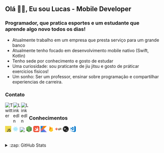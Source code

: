 ## Olá 👋🏽, Eu sou Lucas - Mobile Developer

### Programador, que pratica esportes e um estudante que aprende algo novo todos os dias!

- Atualmente trabalho em um empresa que presta serviço para um grande banco
- Atualmente tenho focado em desenvolvimento mobile nativo (Swift, Kotlin)
- Tenho sede por conhecimento e gosto de estudar
- Uma curiosidade: sou praticante de jiu jitsu e gosto de práticar exercicios fisicos!
- Um sonho: Ser um professor, ensinar sobre programação e compartilhar experiencias de carreira.

### Contato

[<img align="left" alt="Twitter" width="26px" src="https://cdn.jsdelivr.net/npm/simple-icons@v3/icons/twitter.svg" />][twitter]

[<img align="left" alt="LinkedIn" width="26px" src="https://cdn.jsdelivr.net/npm/simple-icons@v3/icons/linkedin.svg" />][linkedin]

[<img align="left" alt="LinkedIn" width="26px" src="https://cdn.jsdelivr.net/npm/simple-icons@v3/icons/gmail.svg" />][gmail]

<br />

### Conhecimentos

<code><img height="20" src="https://raw.githubusercontent.com/github/explore/80688e429a7d4ef2fca1e82350fe8e3517d3494d/topics/javascript/javascript.png"></code>
<code><img height="20" src="https://raw.githubusercontent.com/github/explore/80688e429a7d4ef2fca1e82350fe8e3517d3494d/topics/react/react.png"></code>
<code><img height="20" src="https://upload.wikimedia.org/wikipedia/commons/thumb/1/10/CSS3_and_HTML5_logos_and_wordmarks.svg/791px-CSS3_and_HTML5_logos_and_wordmarks.svg.png"></code>
<code><img height="20" src="https://raw.githubusercontent.com/github/explore/80688e429a7d4ef2fca1e82350fe8e3517d3494d/topics/nodejs/nodejs.png"></code>
<code><img height="20" src="https://raw.githubusercontent.com/github/explore/80688e429a7d4ef2fca1e82350fe8e3517d3494d/topics/swift/swift.png"></code>
<code><img height="20" src="https://raw.githubusercontent.com/github/explore/80688e429a7d4ef2fca1e82350fe8e3517d3494d/topics/kotlin/kotlin.png"></code>
<code><img height="20" src="https://raw.githubusercontent.com/github/explore/80688e429a7d4ef2fca1e82350fe8e3517d3494d/topics/firebase/firebase.png"></code>
<code><img height="20" src="https://raw.githubusercontent.com/github/explore/80688e429a7d4ef2fca1e82350fe8e3517d3494d/topics/git/git.png"></code>
<code><img height="20" src="https://raw.githubusercontent.com/github/explore/80688e429a7d4ef2fca1e82350fe8e3517d3494d/topics/terminal/terminal.png"></code>
<code><img height="20" src="https://raw.githubusercontent.com/github/explore/80688e429a7d4ef2fca1e82350fe8e3517d3494d/topics/visual-studio-code/visual-studio-code.png" /></code>

<br />

<details>
  <summary>:zap: GitHub Stats</summary>

  <img align="left" src="https://github-readme-stats.codestackr.vercel.app/api?username=devmeist3r&show_icons=true&hide_border=true" />

</details>

<br />
<br />

[twitter]: https://twitter.com/devmeist3r
[linkedin]: https://www.linkedin.com/in/luksinocencio/
[gmail]: devmeist3r@gmail.com
